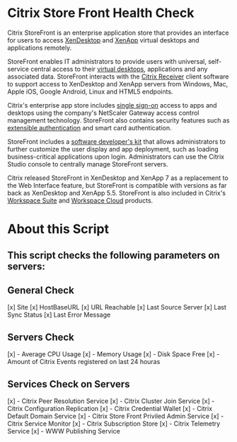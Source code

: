 # Citrix Store Front Health Check #

Citrix StoreFront is an enterprise application store that provides an interface for users to access [XenDesktop](https://searchvirtualdesktop.techtarget.com/definition/Citrix-XenDesktop) and [XenApp](https://searchvirtualdesktop.techtarget.com/definition/Citrix-XenApp) virtual desktops and applications remotely.

StoreFront enables IT administrators to provide users with universal, self-service central access to their [virtual desktops](https://searchvirtualdesktop.techtarget.com/definition/virtual-desktop), applications and any associated data. StoreFront interacts with the [Citrix Receiver](https://searchvirtualdesktop.techtarget.com/definition/Citrix-Receiver) client software to support access to XenDesktop and XenApp servers from Windows, Mac, Apple iOS, Google Android, Linux and HTML5 endpoints.

Citrix's enterprise app store includes [single sign-on](https://searchsecurity.techtarget.com/definition/single-sign-on?_gl=1*1k1v56b*_ga*MTM1NzA2MjYzMC4xNjE3MTAxNzk1*_ga_RRBYR9CGB9*MTYxODA2OTAwNi40LjAuMTYxODA2OTAwNi4w&_ga=2.177127149.979690428.1618069008-1357062630.1617101795) access to apps and desktops using the company's NetScaler Gateway access control management technology. StoreFront also contains security features such as [extensible authentication](https://searchsecurity.techtarget.com/definition/Extensible-Authentication-Protocol-EAP?_gl=1*22i4u0*_ga*MTM1NzA2MjYzMC4xNjE3MTAxNzk1*_ga_RRBYR9CGB9*MTYxODQwMzE3OC41LjAuMTYxODQwMzE4MS4w&_ga=2.220706128.979690428.1618069008-1357062630.1617101795) and smart card authentication.

StoreFront includes a [software developer's kit](https://whatis.techtarget.com/definition/software-developers-kit-SDK?_gl=1*17rrpg2*_ga*MTM1NzA2MjYzMC4xNjE3MTAxNzk1*_ga_RRBYR9CGB9*MTYxODQwMzE3OC41LjAuMTYxODQwMzE4MS4w&_ga=2.183081454.979690428.1618069008-1357062630.1617101795) that allows administrators to further customize the user display and app deployment, such as loading business-critical applications upon login. Administrators can use the Citrix Studio console to centrally manage StoreFront servers.


Citrix released StoreFront in XenDesktop and XenApp 7 as a replacement to the Web Interface feature, but StoreFront is compatible with versions as far back as XenDesktop and XenApp 5.5. StoreFront is also included in Citrix's [Workspace Suite](https://searchvirtualdesktop.techtarget.com/definition/Citrix-Workspace-Suite) and [Workspace Cloud](https://searchvirtualdesktop.techtarget.com/definition/Citrix-Workspace-Cloud) products.


# About this Script #

## This script checks the following parameters on servers: ##

## General Check

[x] Site
[x] HostBaseURL
[x] URL Reachable
[x] Last Source Server
[x] Last Sync Status
[x] Last Error Message

## Servers Check

[x] - Average CPU Usage
[x] - Memory Usage
[x] - Disk Space Free
[x] - Amount of Citrix Events registered on last 24 houras

## Services Check on Servers
[x] - Citrix Peer Resolution Service
[x] - Citrix Cluster Join Service
[x] - Citrix Configuration Replication
[x] - Citrix Credential Wallet
[x] - Citrix Default Domain Service
[x] - Citrix Store Front Priviled Admin Service
[x] - Citrix Service Monitor
[x] - Citrix Subscription Store
[x] - Citrix Telemetry Service
[x] - WWW Publishing Service











